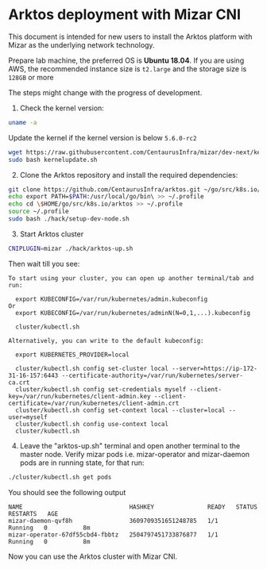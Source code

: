 # Arktos deployment with Mizar CNI 

This document is intended for new users to install the Arktos platform with Mizar as the underlying network technology.

Prepare lab machine, the preferred OS is **Ubuntu 18.04**. If you are using AWS, the recommended instance size is ```t2.large``` and the storage size is ```128GB``` or more

The steps might change with the progress of development.

1. Check the kernel version:

```bash
uname -a
```

Update the kernel if the kernel version is below `5.6.0-rc2`

```bash
wget https://raw.githubusercontent.com/CentaurusInfra/mizar/dev-next/kernelupdate.sh
sudo bash kernelupdate.sh
```

2. Clone the Arktos repository and install the required dependencies:

```bash
git clone https://github.com/CentaurusInfra/arktos.git ~/go/src/k8s.io/arktos
echo export PATH=$PATH:/usr/local/go/bin\ >> ~/.profile
echo cd \$HOME/go/src/k8s.io/arktos >> ~/.profile
source ~/.profile
sudo bash ./hack/setup-dev-node.sh
```
  
3. Start Arktos cluster
```bash
CNIPLUGIN=mizar ./hack/arktos-up.sh
```

Then wait till you see:

```text
To start using your cluster, you can open up another terminal/tab and run:

  export KUBECONFIG=/var/run/kubernetes/admin.kubeconfig
Or
  export KUBECONFIG=/var/run/kubernetes/adminN(N=0,1,...).kubeconfig

  cluster/kubectl.sh

Alternatively, you can write to the default kubeconfig:

  export KUBERNETES_PROVIDER=local

  cluster/kubectl.sh config set-cluster local --server=https://ip-172-31-16-157:6443 --certificate-authority=/var/run/kubernetes/server-ca.crt
  cluster/kubectl.sh config set-credentials myself --client-key=/var/run/kubernetes/client-admin.key --client-certificate=/var/run/kubernetes/client-admin.crt
  cluster/kubectl.sh config set-context local --cluster=local --user=myself
  cluster/kubectl.sh config use-context local
  cluster/kubectl.sh
```

4. Leave the "arktos-up.sh" terminal and open another terminal to the master node. Verify mizar pods i.e. mizar-operator and mizar-daemon pods are in running state, for that run:

```bash
./cluster/kubectl.sh get pods
```
You should see the following output
```text
NAME                              HASHKEY               READY   STATUS    RESTARTS   AGE
mizar-daemon-qvf8h                3609709351651248785   1/1     Running   0          8m
mizar-operator-67df55cbd4-fbbtz   2504797451733876877   1/1     Running   0          8m
```

Now you can use the Arktos cluster with Mizar CNI.


